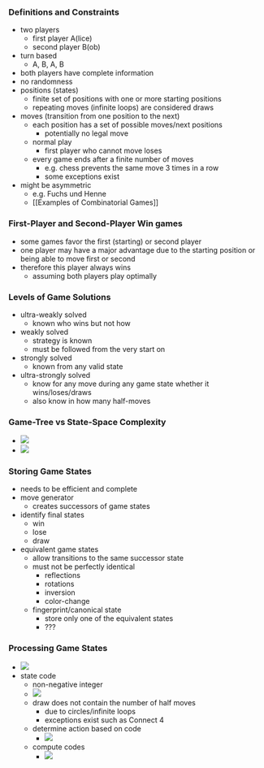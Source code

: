 ### Definitions and Constraints
+ two players
	+ first player A(lice)
	+ second player B(ob)
+ turn based
	+ A, B, A, B
+ both players have complete information
+ no randomness
+ positions (states)
	+ finite set of positions with one or more starting positions
	+ repeating moves (infinite loops) are considered draws
+ moves (transition from one position to the next)
	+ each position has a set of possible moves/next positions
		+ potentially no legal move
	+ normal play
		+ first player who cannot move loses
	+ every game ends after a finite number of moves
		+ e.g. chess prevents the same move 3 times in a row
		+ some exceptions exist
+ might be asymmetric
	+ e.g. Fuchs und Henne
	+ [[Examples of Combinatorial Games]]

###  First-Player and Second-Player Win games
+ some games favor the first (starting) or second player
+ one player may have a major advantage due to the starting position or being able to move first or second
+ therefore this player always wins
	+ assuming both players play optimally

### Levels of Game Solutions
+ ultra-weakly solved
	+ known who wins but not how
+ weakly solved
	+ strategy is known
	+ must be followed from the very start on
+ strongly solved
	+ known from any valid state
+ ultra-strongly solved
	+ know for any move during any game state whether it wins/loses/draws
	+ also know in how many half-moves

### Game-Tree vs State-Space Complexity
+ ![](../../z_images/Pasted%20image%2020231005120516.png)
+ ![](../../z_images/Pasted%20image%2020231005120803.png)

### Storing Game States
+ needs to be efficient and complete
+ move generator
	+ creates successors of game states
+ identify final states
	+ win
	+ lose
	+ draw
+ equivalent game states
	+ allow transitions to the same successor state
	+ must not be perfectly identical
		+ reflections
		+ rotations
		+ inversion
		+ color-change
	+ fingerprint/canonical state
		+ store only one of the equivalent states
		+ ???

### Processing Game States
+ ![](../../z_images/Pasted%20image%2020231005121422.png)
+ state code
	+ non-negative integer
	+ ![](../../z_images/Pasted%20image%2020231005121639.png)
	+ draw does not contain the number of half moves
		+ due to circles/infinite loops
		+ exceptions exist such as Connect 4
	+ determine action based on code
		+ ![](../../z_images/Pasted%20image%2020231005122005.png)
	+ compute codes
		+ ![](../../z_images/Pasted%20image%2020231005143532.png)